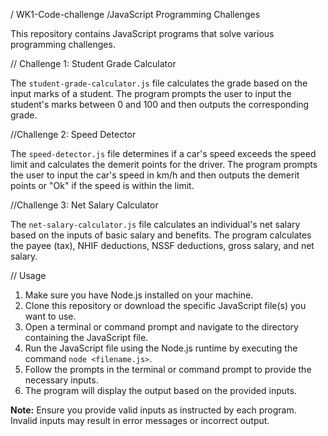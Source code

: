 / WK1-Code-challenge
/JavaScript Programming Challenges

This repository contains JavaScript programs that solve various programming challenges.


// Challenge 1: Student Grade Calculator

The `student-grade-calculator.js` file calculates the grade based on the input marks of a student. The program prompts the user to input the student's marks between 0 and 100 and then outputs the corresponding grade.

//Challenge 2: Speed Detector

The `speed-detector.js` file determines if a car's speed exceeds the speed limit and calculates the demerit points for the driver. The program prompts the user to input the car's speed in km/h and then outputs the demerit points or "Ok" if the speed is within the limit.

//Challenge 3: Net Salary Calculator

The `net-salary-calculator.js` file calculates an individual's net salary based on the inputs of basic salary and benefits. The program calculates the payee (tax), NHIF deductions, NSSF deductions, gross salary, and net salary.

// Usage

1. Make sure you have Node.js installed on your machine.
2. Clone this repository or download the specific JavaScript file(s) you want to use.
3. Open a terminal or command prompt and navigate to the directory containing the JavaScript file.
4. Run the JavaScript file using the Node.js runtime by executing the command `node <filename.js>`.
5. Follow the prompts in the terminal or command prompt to provide the necessary inputs.
6. The program will display the output based on the provided inputs.

**Note:** Ensure you provide valid inputs as instructed by each program. Invalid inputs may result in error messages or incorrect output.


